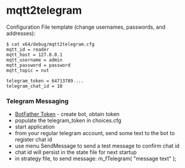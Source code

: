 # mqtt2telegram

Configuration File template (change usernames, passwords, and addresses):
```
$ cat x64/debug/mqtt2telegram.cfg
mqtt_id = reader
mqtt_host = 127.0.0.1
mqtt_username = admin
mqtt_password = password
mqtt_topic = nut

telegram_token = 64713789....
telegram_chat_id = 10
```

### Telegram Messaging

* [BotFather Token](https://core.telegram.org/bots/tutorial) - create bot, obtain token
* populate the telegram_token in choices.cfg
* start application
* from your regular telegram account, send some text to the bot to register chat id
* use menu SendMessage to send a test message to confirm chat id
* chat id will persist in the state file for next startup
* in strategy file, to send message: m_fTelegram( "message text" );

